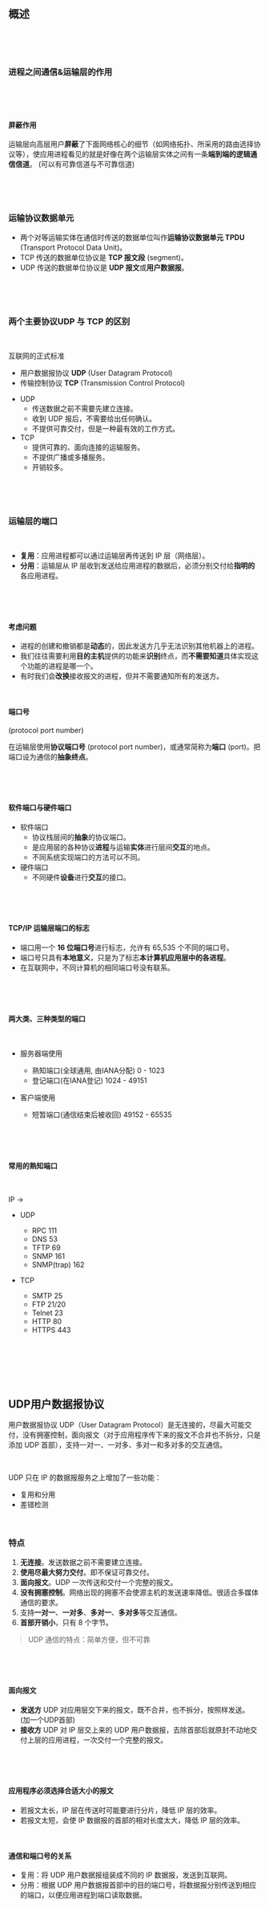 ​​

‍

## 概述

‍

‍

### 进程之间通信&运输层的作用

​​

‍

#### **屏蔽作用**

运输层向高层用户**屏蔽**了下面网络核心的细节（如网络拓扑、所采用的路由选择协议等），使应用进程看见的就是好像在两个运输层实体之间有一条**端到端的逻辑通信信道**。 (可以有可靠信道与不可靠信道)

‍

‍

### 运输协议数据单元

- 两个对等运输实体在通信时传送的数据单位叫作**运输协议数据单元 TPDU** (Transport Protocol Data Unit)。
- TCP 传送的数据单位协议是 **TCP 报文段** (segment)。
- UDP 传送的数据单位协议是 **UDP 报文**或**用户数据报**。

‍

‍

### 两个主要协议UDP 与 TCP 的区别

‍

互联网的正式标准

* 用户数据报协议 **UDP** (User Datagram Protocol)
* 传输控制协议 **TCP** (Transmission Control Protocol)

- UDP
  - 传送数据之前不需要先建立连接。
  - 收到 UDP 报后，不需要给出任何确认。
  - 不提供可靠交付，但是一种最有效的工作方式。
- TCP
  - 提供可靠的、面向连接的运输服务。
  - 不提供广播或多播服务。
  - 开销较多。

‍

‍

### 运输层的端口

​​

- **复用**：应用进程都可以通过运输层再传送到 IP 层（网络层）。
- **分用**：运输层从 IP 层收到发送给应用进程的数据后，必须分别交付给**指明的**各应用进程。

‍

‍

#### 考虑问题

- 进程的创建和撤销都是**动态**的，因此发送方几乎无法识别其他机器上的进程。
- 我们往往需要利用**目的主机**提供的功能来**识别**终点，而**不需要知道**具体实现这个功能的进程是哪一个。
- 有时我们会**改换**接收报文的进程，但并不需要通知所有的发送方。

‍

#### 端口号

(protocol port number)

在运输层使用**协议端口号** (protocol port number)，或通常简称为**端口** (port)。把端口设为通信的**抽象终点**。

​​

‍

#### 软件端口与硬件端口

- 软件端口
  - 协议栈层间的**抽象**的协议端口。
  - 是应用层的各种协议**进程**与运输**实体**进行层间**交互**的地点。
  - 不同系统实现端口的方法可以不同。
- 硬件端口
  - 不同硬件**设备**进行**交互**的接口。

‍

‍

#### TCP/IP 运输层端口的标志

- 端口用一个 **16 位端口号**进行标志，允许有 65,535 个不同的端口号。
- 端口号只具有**本地意义**，只是为了标志**本计算机应用层中的各进程**。
- 在互联网中，不同计算机的相同端口号没有联系。

‍

‍

#### 两大类、三种类型的端口

‍

* 服务器端使用

  * 熟知端口(全球通用, 由IANA分配)    0 - 1023
  * 登记端口(在IANA登记)    1024 - 49151
* 客户端使用

  * 短暂端口(通信结束后被收回)    49152 - 65535

‍

​​

#### 常用的熟知端口

‍

IP ->

* UDP

  * RPC    111
  * DNS    53
  * TFTP    69
  * SNMP    161
  * SNMP(trap)    162
* TCP

  * SMTP    25
  * FTP    21/20
  * Telnet    23
  * HTTP    80
  * HTTPS    443

‍

​​

‍

## UDP用户数据报协议

用户数据报协议 UDP（User Datagram Protocol）是无连接的，尽最大可能交付，没有拥塞控制，面向报文（对于应用程序传下来的报文不合并也不拆分，只是添加 UDP 首部），支持一对一、一对多、多对一和多对多的交互通信。

‍

UDP 只在 IP 的数据报服务之上增加了一些功能：

- 复用和分用
- 差错检测

​​

### 特点

1. **无连接**。发送数据之前不需要建立连接。
2. **使用尽最大努力交付**。即不保证可靠交付。
3. **面向报文**。UDP 一次传送和交付一个完整的报文。
4. **没有拥塞控制**。网络出现的拥塞不会使源主机的发送速率降低。很适合多媒体通信的要求。
5. 支持**一对一**、**一对多**、**多对一**、**多对多**等交互通信。
6. **首部开销小**，只有 8 个字节。

> UDP 通信的特点：简单方便，但不可靠

‍

‍

#### 面向报文

- **发送方** UDP 对应用层交下来的报文，既不合并，也不拆分，按照样发送。 (加一个UDP首部)
- **接收方** UDP 对 IP 层交上来的 UDP 用户数据报，去除首部后就原封不动地交付上层的应用进程，一次交付一个完整的报文。

​​

‍

#### 应用程序必须选择**合适大小**的报文

- 若报文太长，IP 层在传送时可能要进行分片，降低 IP 层的效率。
- 若报文太短，会使 IP 数据报的首部的相对长度太大，降低 IP 层的效率。

‍

#### 通信和端口号的关系

- 复用：将 UDP 用户数据报组装成不同的 IP 数据报，发送到互联网。
- 分用：根据 UDP 用户数据报首部中的目的端口号，将数据报分别传送到相应的端口，以便应用进程到端口读取数据。

‍

‍

### 首部格式

‍

‍

​![20221005153346](assets/20221005153346-20240523134157-o0hhh1f.png)​

两个字段：数据字段和首部字段。首部字段有 8 个字节，由 4 个字段组成，每个字段都是 2 个字节。

1. 源端口：源端口号。在需要对方回信时选用。不需要时可用全 0
2. 目的端口：目的端口号。终点交付报文时必须使用
3. 长度：UDP 用户数据报的长度，其最小值是 8（仅有首部）
4. 检验和：检测 UDP 用户数据报在传输中是否有错。有错就丢弃

‍

‍

#### 基于端口的分用

- 接收方 UDP 根据首部中的目的端口号，把报文通过相应的端口上交给应用进程。
- 如果接收方 UDP 发现收到的报文中的目的端口号不正确（即不存在对应于该端口号的应用进程），就丢弃该报文，并由 ICMP 发送“端口不可达”差错报文给发送方。

> 在计算检验和时，临时把 12 字节的“伪首部”和 UDP 用户数据报连接在一起。伪首部仅仅是为了计算检验和。

‍

‍

## TCP传输控制协议

传输控制协议 TCP（Transmission Control Protocol）是面向连接的，提供可靠交付，有流量控制，拥塞控制，提供全双工通信，面向字节流（把应用层传下来的报文看成字节流，把字节流组织成大小不等的数据块），每一条 TCP 连接只能是点对点的（一对一）。

‍

### 特点

* TCP 是**面向连接**的运输层协议，在无连接的、不可靠的 IP 网络服务基础之上提供**可靠交付**的服务。为此，在 IP 的数据报服务基础之上，增加了保证可靠性的一系列措施。
* TCP 是**面向连接**的运输层协议
* 每一条 TCP 连接**只能有两个端点** (endpoint)，每一条 TCP 连接只能是**点对点**的（一对一）
* TCP 提供**可靠交付**的服务
* TCP 提供**全双工**通信
* **面向字节流**

  * TCP 中的“流”(stream) 指的是流入或流出进程的**字节序列**。
  * 面向字节流：虽然应用程序和 TCP 的交互是一次一个数据块，但 TCP 把应用程序交下来的数据看成仅仅是一连串**无结构的字节流**。

‍

‍

#### 面向流概念

- TCP **不保证**接收方应用程序所收到的数据块和发送方应用程序所发出的数据块具有对应大小的关系。
- 但接收方应用程序**收到的字节流**必须和发送方应用程序**发出的字节流**完全一样。

‍

‍

### TCP连接

- TCP 把连接作为**最基本的抽象**。
- 每一条 TCP 连接有两个端点。
- TCP 连接的端点：套接字 (socket) 或插口

‍

#### 套接字 (socket)

- 套接字 $socket = (IP地址 : 端口号)$
- 每一条 TCP 连接**唯一**地被通信两端的两个端点（即**两个套接字**）所确定：
- $TCP 连接 ::= {socket_1, socket_2} = \{(IP_1: port_1)，(IP_2: port_2)\}$

- TCP 连接就是由协议软件所提供的一种**抽象**。
- TCP 连接的端点是抽象的**套接字**，即（IP 地址：端口号）。
- 同一个 IP 地址可以有多个**不同**的 TCP 连接。
- 同一个端口号也可以出现在多个**不同**的 TCP 连接中。

‍

**Socket 有多种不同的意思**

- 应用编程接口 API 称为 socket API, 简称为 socket。
- socket API 中使用的一个函数名也叫作 socket。
- 调用 socket 函数的端点称为 socket。
- 调用 socket 函数时其返回值称为 socket 描述符，可简称为 socket。
- 在操作系统内核中连网协议的 Berkeley 实现，称为 socket 实现。

‍

‍

## 可靠传输工作原理

IP 网络提供的是不可靠的传输  
​​

理想传输条件的特点

- 传输信道不产生差错。
- 不管发送方以多快的速度发送数据，接收方总是来得及处理收到的数据。

> - 在理想传输条件下，不需要采取任何措施就能够实现可靠传输。
> - **但实际网络都不具备理想传输条件**。必须使用一些可靠传输协议，在不可靠的传输信道实现可靠传输。

‍

‍

### 停止等待协议

- 每发送完一个分组就**停止**发送，**等待**对方的确认。在收到确认后再发送下一个分组。
- 全双工通信的双方既是发送方也是接收方。
- 假设仅考虑 A 发送数据，而 B 接收数据并发送确认。因此 A 叫做**发送方**，而 B 叫做**接收方**。

‍

#### **无差错情况**

- A 发送完分组 M1 后就暂停发送，等待 B 的确认 (ACK)。
- B 收到 M1 向 A 发送 ACK。
- A 在收到了对 M1 的确认后，就再发送下一个分组 M2。

‍

#### **出现差错情况**

‍

‍

两种情况：

1. B 接收 M1 时检测出了**差错**，就丢弃 M1，其他什么也不做（不通知 A 收到有差错的分组）
2. M1 在传输过程中**丢失**了，这时 B 当然什么都不知道，也什么都不做在

这两种情况下，**B 都不会发送任何信息**。

‍

‍

#### **超时重传**

‍

> 问题：A 如何知道 B 是否正确收到了 M1 呢？ 解决方法：**超时重传**

1. A 为每一个已发送的分组设置一个**超时计时器**。
2. A 只要在超时计时器到期之前收到了相应的确认，就撤销该超时计时器，**继续**发送下一个分组 M2 。
3. 若 A 在超时计时器规定时间内没有收到 B 的确认，就认为分组**错误或丢失**，就**重发**该分组。

‍

‍

#### **确认丢失和确认迟到**

‍

​![20221005155811](assets/20221005155811-20240523134157-kibayb6.png)​

- 确认丢失
  1. 若 B 所发送的对 M1 的确认**丢失**了，那么 A 在设定的超时重传时间内将不会收到确认，因此 A 在超时计时器到期后**重传** M1。
  2. 假定 B 正确收到了 **A 重传**的分组 M1。这时 B 应采取两个行动：
     - (1) **丢弃**这个重复的分组 M1，不向上层交付。
     - (2) **向 A 发送确认**。
- 确认迟到
  1. B 对分组 M1 的确认迟到了，因此 A 在超时计时器到期后**重传** M1。
  2. B 会收到**重复**的 M1，**丢弃**重复的 M1，并**重传**确认分组。
  3. A 会收到重复的确认。对重复的确认的处理：**丢弃**。

‍

#### **信道利用率**

‍

​![20221005155838](assets/20221005155838-20240523134157-nhrmd8x.png)​

- 信道利用率：$U = \frac{T_D}{T_D + RTT + T_A}$
- 当往返时间 RTT 远大于分组发送时间 $T_D$ 时，信道的利用率会非常低。
- 优点：简单。缺点：信道利用率太低。

‍

‍

#### 要点

- **停止等待**    发送方每次只发送一个分组。在收到确认后再发送下一个分组。
- **暂存**    在发送完一个分组后，发送方必须暂存已发送的分组的副本，以备重发。
- **编号**    对发送的每个分组和确认都进行编号。
- **超时重传**    发送方为发送的每个分组设置一个超时计时器。若超时计时器超时位收到确认，发送方会**自动**超时重传分组。
- 超时计时器的重传时间应当比数据在分组传输的平均往返时间**更长一些**，防止不必要的重传。
- 简单，但信道利用率太低。

‍

#### 提高传输效率

流水线传输

> 由于信道上一直有数据不间断地传送，
> 流水线传输可获得很高的信道利用率。

> 连续 ARQ 协议和滑动窗口协议采用流水线传输方式。

‍

‍

‍

### 连续ARQ协议

- 发送窗口：发送方维持一个发送窗口，位于发送窗口内的分组都可被**连续发送**出去，而不需要等待对方的确认。
- 发送窗口滑动：发送方每收到一个确认，就把发送窗口**向前滑动一个分组的位置**。
- 累积确认：接收方对**按序到达**的**最后**一个分组发送确认，表示：到这个分组为止的所有分组都已正确收到了。

> 连续 ARQ 协议采用 Go-back-N（回退N）。  
> Go-back-N（回退N）：表示需要再**退回**来**重传**已发送过的 N 个分组。  
> 当通信线路质量不好时，连续 ARQ 协议会带来负面的影响。

‍

‍

#### 发送窗口​​

‍

#### 累积确认

​​

‍

‍

#### 评价

- 优点
  - 容易实现，即使确认丢失也不必重传。
- 缺点
  - 不能向发送方反映出接收方已经正确收到的所有分组的信息。

‍

‍

## TCP报文段首部格式

‍

‍

​![20221005162527](assets/20221005162527-20240523134157-rh9wn4a.png)​

- TCP 虽然是面向字节流的，但 TCP 传送的数据单元却是报文段。
- 一个 TCP 报文段分为首部和数据两部分，而 TCP 的全部功能都体现在它首部中各字段的作用。
- TCP 报文段首部的前 20 个字节是固定的，后面有 4n 字节是根据需要而增加的选项 (n 是整数)。因此 TCP 首部的最小长度是 20 字节。

‍

元素

- 源端口和目的端口：各占 2 字节。端口是运输层与应用层的服务接口。运输层的复用和分用功能通过端口实现。
- 序号：占 4 字节。TCP 连接中传送的数据流中的**每一个字节**都有一个序号。序号字段的值则指的是本报文段**所发送**的数据的**第一个字节**的序号。
  - 现有 5000 个字节的数据。假设报文段的最大数据长度为 1000 个字节，初始序号为 1001。
    - 报文段 1 序号 = 1001 （数据字节序号：1001 ~ 2000）
    - 报文段 2 序号 = 2001 （数据字节序号：2001 ~ 3000）
    - 报文段 3 序号 = 3001 （数据字节序号：3001 ~ 4000）
    - 报文段 4 序号 = 4001 （数据字节序号：4001 ~ 5000）
    - 报文段 5 序号 = 5001 （数据字节序号：5001 ~ 6000）
- 确认号：占 4 字节，是**期望收到**对方的下一个报文段的数据的**第一个字节**的序号。
  - > 记住：若确认号 = N，则表明：到序号 N – 1 为止的所有数据都已正确收到。
    >
- 数据偏移（即首部长度）：占 4 位，指出 TCP 报文段的**数据起始处**距离 TCP **报文段的起始处**有多远。单位是 32 位字（以 4 字节为计算单位）。
- 保留：占 6 位，保留为今后使用，但目前应置为 0。
- 紧急 URG：控制位。当 URG = 1 时，表明紧急指针字段有效，告诉系统此报文段中有紧急数据，应尽快传送 (相当于高优先级的数据)。
- 确认 ACK：控制位。只有当 ACK =1 时，确认号字段才有效。当 ACK =0 时，确认号无效。
- 推送 PSH (PuSH) ：控制位。接收 TCP 收到 PSH = 1 的报文段后，就尽快（即“推送”向前）交付接收应用进程，而不再等到整个缓存都填满后再交付。
- 复位 RST (ReSeT) ：控制位。当 RST=1 时，表明 TCP 连接中出现严重差错（如主机崩溃或其他原因），必须释放连接，然后再重新建立运输连接。
- 同步 SYN (SYNchronization) ：控制位。
  - 同步 SYN = 1 表示这是一个连接请求或连接接受报文。
  - 当 SYN = 1，ACK = 0 时，表明这是一个**连接请求**报文段。
  - 当 SYN = 1，ACK = 1 时，表明这是一个**连接接受**报文段。
- 终止 FIN (FINish) ：控制位。用来释放一个连接。
  - FIN=1 表明此报文段的发送端的数据已发送完毕，并要求释放运输连接。
- 窗口：占 2 字节。
  - 窗口值告诉对方：从本报文段首部中的确认号算起，接收方目前允许对方发送的数据量（以字节为单位）。
  - > 记住：窗口字段明确指出了现在允许对方发送的数据量。窗口值经常在**动态变化**。
    >
- 检验和：占 2 字节。检验和字段检验的范围包括首部和数据这两部分。
  - 在计算检验和时，要在 TCP 报文段的前面加上 12 字节的**伪首部**。
  - 在计算检验和时，临时把 12 字节的“伪首部”和 TCP 报文段连接在一起。伪首部仅仅是为了计算检验和。 ​
- 紧急指针：占 2 字节。在 URG = 1时，指出本报文段中的紧急数据的字节数（紧急数据结束后就是普通数据），指出了紧急数据的末尾在报文段中的位置。
- 选项：长度可变，最长可达 40 字节。
- 填充：使整个 TCP 首部长度是 4 字节的整数倍。

‍

### 最大报文段长度

MSS (Maximum Segment Size)

‍

> 是 TCP 报文段中的数据字段的最大长度。  
> 数据字段加上 TCP 首部才等于整个的 TCP 报文段。  
> 所以，MSS是“TCP 报文段长度减去 TCP 首部长度”。
>
>> TCP 报文段长度 = 数据字段长度 + TCP 首部长度  
>> 数据字段长度 = TCP 报文段长度 – TCP 首部长度
>>

‍

可选项：长度可变，最长可达 40 字节。—— 长度可变。TCP 最初只规定了一种选项，即最大报文段长度 MSS。MSS 告诉对方 TCP：“我的缓存所能接收的报文段的数据字段的最大长度是 MSS 个字节。”

‍

* 不能太小

  * 网络利用率降低。
  * 例如：仅 1 个字节。利用率就不会超过1/41。
* 不能太大

  * 开销增大。
  * IP 层传输时要分片，终点要装配。
  * 分片传输出错时，要整个分组。
* 应尽可能大

  * 只要在 IP 层传输时不再分片。
  * 默认值 = 536 字节。

    * 报文段长度 = 536 + 20 = 556 字节。
    * IP 数据报长度 = 576 字节。

‍

‍

### 窗口扩大

‍

可选项

对于传播时延和带宽都很大的网络，为获得高吞吐率较，需要更大的窗口。​​

* **窗口扩大选项**：占 3 字节，其中一个字节表示**移位值 S**。
* 新的窗口值位数从 16 增大到 (16 + S)，相当于把窗口值向左移动 S 位。
* 移位值允许使用的**最大值**是 14，窗口最大值增大到 $2^{(16 + 14)} – 1 = 2^{30} – 1$。
* 窗口扩大选项可以在双方初始建立 TCP 连接时进行协商。

‍

‍

### 时间戳

‍

- 占 10 字节。最主要的 2 个字段：
  - 时间戳值字段（4字节）和时间戳回送回答字段（4字节）。
- 2 个主要功能：
  1. 计算往返时间 RTT
  2. 防止序号绕回 PAWS (Protect Against Wrapped Sequence numbers)。
     - 序号重复时，为了使接收方能够把**新报文段**和迟到很久的**旧报文段**区分开，可以在报文段中加上时间戳。

‍

‍

## TCP可靠传输实现

‍

### 滑动窗口

‍

- TCP 使用流水线传输和滑动窗口协议实现高效、可靠的传输。
- TCP 的滑动窗口是**以字节为单位**的。
- 发送方 A 和接收方 B 分别维持一个**发送窗口**和一个**接收窗口**。
- 发送窗口：在没有收到确认的情况下，发送方可以**连续**把窗口内的数据**全部发送**出去。凡是已经发送过的数据，在未收到确认之前都必须**暂时保留**，以便在超时重传时使用。
- 接收窗口：只允许接收**落入**窗口内的数据。

‍

需要强调三点

* 第一，发送窗口是根据接收窗口设置的，但在同一时刻，发送窗口并**不总是**和接收窗口**一样大**（因为有一定的时间滞后）。
* 第二，TCP 标准**没有规定**对不按序到达的数据应如何处理。通常是先临时存放在接收窗口中，等到字节流中所缺少的字节收到后，再**按序交付**上层的应用进程。
* 第三，TCP 要求接收方必须有**累积确认**的功能，以减小传输开销。接收方可以在合适的时候发送确认，也可以在自己有数据要发送时把确认信息顺便**捎带**上。但接收方**不应过分推迟**发送确认，否则会导致发送方不必要的重传，**捎带确认**实际上并不经常发生。

‍

#### 发送窗口

- A 根据 B 给出的窗口值，构造出自己的发送窗口。
- 发送窗口里面的**序号**表示允许发送的序号。
- 窗口越大，发送方就可以在收到对方确认之前连续发送更多的数据，因而可能获得更高的传输效率。

​​

#### 接收窗口

‍

‍

#### 窗口的滑动​​

1. ACK = 1，确认号 = 31，窗口 = 20
2. 序号 = 31，确认号 = x，窗口 = w
3. 前进

‍

​​

- A 未收到确认的**原因**有：① B 未发送；② B已发送，但还未到达 A 。
- 为保证可靠传输，A 只能认为 B 还没有收到这些数据。A 经过一段时间后（由超时计时器控制）就**重传**这部分数据，重新设置超时计时器，直到收到 B 的确认为止。
- 如果 A **按序收到**落在发送窗口内的确认号， 就使发送窗口向前滑动，并发送新的数据。

‍

‍

#### 发送缓存与发送窗口

发送方的应用进程把字节流写入 TCP 发送缓存。

‍

暂时存放:

(1)发送应用程序传送给发送方TCP准备发送的数据

(2) TCP已发送出但尚未收到确认的数据  
缓存中的字节数 = 发送应用程序最后写入缓存的字节 - 最后被确认的字节

‍

#### 接收缓存与接收窗口

‍

接收方的应用进程从 TCP 接收缓存中读取尚未被读取的字节。

‍

暂时存放:

(1)按序到达的、但尚未被接收应用程序读取的数据

(2)未按序到达的数据

​​

* 若不能及时读取，缓存最终会被填满，使接收窗口减小到零。
* 如果能够及时读取，接收窗口就可以增大，但最大不能超过接收缓存的大小。

‍

‍

‍

### 超时重传时间

‍

- TCP 发送方在规定的时间内没有收到确认就要**重传**已发送的报文段。
- 但**重传时间**的选择是 TCP 最复杂的问题之一。
- 互联网环境复杂，IP 数据报所选择的路由变化很大，导致运输层的往返时间 (RTT) 的变化也很大。

​​

#### **TCP 超时重传时间设置**

- **不能太短**，否则会引起很多报文段的不必要的重传，使网络负荷增大。
- **不能过长**，会使网络的空闲时间增大，降低了传输效率。

> TCP 采用了一种**自适应算法**，它记录一个报文段发出的时间，以及收到相应确认的时间。
> 这两个时间**之差**就是报文段的**往返时间 RTT**。

‍

‍

#### 加权平均往返时间

$RTT_S$

- 加权平均往返时间 $RTT_S$ 又称为**平滑的往返时间**。
- $新的 RTT_S = (1 - \alpha) \times (旧的 RTT_S) + \alpha \times (新的 RTT 样本)$
  - 其中，$0 \le \alpha \lt 1$。
  - 若 $\alpha \to 0$，表示 RTT 值更新较慢。
  - 若 $\alpha \to 1$，表示 RTT 值更新较快。
  - RFC 6298 推荐的 $\alpha$ 值为 1/8，即 0.125。

‍

#### 超时重传时间

RTO

- RTO (Retransmission Time-Out) 应**略大于**加权平均往返时间 $RTT_S$。
- RFC 6298 建议 RTO：
  - $RTO = RTT_S + 4 \times RTT_D$
  - 其中：RTTD 是 RTT **偏差的加权平均值**。
- RFC 6298 建议 $RTT_D$：
  - $新的RTT_D = (1 - \beta) \times (旧的RTT_D) + \beta \times |RTT_S - 新的 RTT 样本|$
  - 其中：$\beta$ 是个小于 1 的系数，其推荐值是 1/4，即 0.25。

‍

‍

#### 往返时间 (RTT) 的测量

相当复杂

‍

> 超时重传报文段后，如何判定此确认报文段是对原来的报文段的确认，还是对重传报文段的确认？

‍

**Karn 算法**

- 在计算平均往返时间 RTT 时，只要报文段**重传**了，就**不采用**其往返时间样本。
- 新问题：当报文段的时延突然**增大**很多时，在原来得出的重传时间内，不会收到确认报文段，于是就重传报文段。但根据 Karn 算法，不考虑重传的报文段的往返时间样本。这样，超时重传时间就无法更新，造成很多不必要的重传。

‍

**修正的 Karn 算法**

- 报文段每重传一次，就把 RTO 增大一些：$新的RTO = \gamma \times (旧的RTO)$
- $系数 \gamma 的典型值 = 2$。
- 当**不再发生**报文段的重传时，才根据报文段的往返时延**更新**平均往返时延 RTT 和超时重传时间 RTO 的数值。

‍

### SACK选择确认

‍

- 问题：若收到的报文段无差错，只是未按序号，中间还缺少一些序号的数据，那么能否设法**只传送缺少的数据**而不重传已经正确到达接收方的数据？
- 解决：选择确认 SACK (Selective ACK)

‍

RFC 2018 对 SACK 的规定

* 如果要使用**选择确认**，在建立 TCP 连接时，要在 TCP 首部的选项中加上**允许 SACK** 选项，且双方必须事先商定好。
* 如果使用选择确认，原来首部中的**确认号**的用法仍然不变（累积确认）。只是在 TCP 首部中都增加了 **SACK 选项**，以便报告收到的**不连续的**字节块的**边界**。

‍

示例

​![20221005185106](assets/20221005185106-20240523134157-wz9px9u.png)​

‍

‍

## TCP流量控制

‍

‍

### 滑动窗口实现

- **流量控制** (flow control) ：让发送方的发送速率不要太快，使接收方来得及接收。
- 利用**滑动窗口机制**可以很方便地在 TCP 连接上实现对发送方的流量控制。

‍

利用可变窗口进行流量控制举例，可能发生死锁

> A 向 B 发送数据，MSS = 100 字节。  
> 在连接建立时，B 告诉 A：“我的接收窗口 rwnd = 400（字节）”。

‍

#### 持续计时器

‍

**持续计时器** (persistence timer)：只要 TCP 连接的一方收到对方的**零窗口**通知，就启动该持续计时器。

- 若持续计时器设置的时间到期，就发送一个**零窗口探测报文段**（仅携带 1 字节的数据），对方在确认这个探测报文段时给出当前窗口值。
- 若窗口仍然是零，收到这个报文段的一方就重新设置持续计时器。
- 若窗口不是零，则死锁的僵局就可以打破了。

‍

‍

### 传输效率

‍

控制TCP发送报文段的时机：三种机制

1. TCP 维持一个变量，它等于最大报文段长度 MSS。只要缓存中存放的数据达到 MSS 字节时，就组装成一个 TCP 报文段发送出去。
2. 由发送方的应用进程指明要求发送报文段，即 TCP 支持的**推送** (push) 操作。
3. 发送方的一个计时器期限到了，这时就把当前已有的缓存数据装入报文段（但长度不能超过 MSS）发送出去。

‍

> 如何控制 TCP 发送报文段的时机仍然是一个较为复杂的问题。

‍

#### 糊涂窗口综合症

每次仅发送一个字节或很少几个字节的数据时，有效数据传输效率变得很低的现象。

‍

**发送方糊涂窗口综合症**

* 发送方 TCP **每次接收到一字节**的数据后就发送。
* 发送一个字节需要形成 41 字节长的 IP 数据报。效率很低。

‍

* 解决方法：使用 Nagle 算法。

‍

‍

**接收方糊涂窗口综合症**

‍

原因：接收方应用进程消耗数据太慢，例如：每次只读取一个字节。

​​

- 解决方法：让接收方等待一段时间，使得或者接收缓存**已有足够空间**容纳一个最长的报文段，或者等到接收缓存**已有一半空闲的空间**。只要出现这两种情况之一，接收方就发出确认报文，并向发送方通知当前的窗口大小。

‍

> 上述两种方法可配合使用，使得在发送方不发送很小的报文段的同时，接收方也不要在缓存刚刚有了一点小的空间就急忙把这个很小的窗口大小信息通知给发送方。

‍

‍

## TCP拥塞控制

‍

‍

### 概念

‍

在某段时间，若对网络中某资源的需求超过了该资源所能提供的可用部分，网络的性能就要明显变坏，整个网络的吞吐量将随输入负荷的增大而下降。这种现象称为**拥塞** (congestion)。

最坏结果：**系统崩溃**。  
​​

‍

#### 拥塞产生的原因

- 由许多因素引起。例如：
  - 节点缓存容量太小；
  - 链路容量不足；
  - 处理机处理速率太慢；
  - 拥塞本身会进一步加剧拥塞；
- 出现网络拥塞的条件：$\sum 对资源需求 &gt; 可用资源$

‍

#### 增加资源能解决拥塞吗？

- 增大缓存，但未提高输出链路的容量和处理机的速度，排队等待时间将会大大增加，引起大量超时重传，解决不了网络拥塞；
- 提高处理机处理的速率会将瓶颈转移到其他地方；
- 拥塞引起的重传并不会缓解网络的拥塞，反而会加剧网络的拥塞。

‍

#### 与流量控制的区别

- 拥塞控制
  - 防止过多的数据注入到网络中，避免网络中的路由器或链路过载。
  - 是一个全局性的过程，涉及到所有的主机、路由器，以及与降低网络传输性能有关的所有因素。
- 流量控制
  - 抑制发送端发送数据的速率，以使接收端来得及接收。
  - 点对点通信量的控制，是个端到端的问题。

‍

如果网络出现拥塞，分组将会丢失，此时发送方会继续重传，从而导致网络拥塞程度更高。因此当出现拥塞时，应当控制发送方的速率。这一点和流量控制很像，但是出发点不同。流量控制是为了让接收方能来得及接收，而拥塞控制是为了降低整个网络的拥塞程度。

‍

#### 作用

> "妥协", 吞吐量不能无限上升, 平缓的趋近一个常量, 否则就会心跳水立方, 直接呜呼完蛋

‍

‍

### 一般原理

- 拥塞控制的前提：网络能够**承受**现有的网络负荷。
- 实践证明，拥塞控制是很难设计的，因为它是一个**动态问题**。
- 分组的丢失是网络发生拥塞的**征兆**，而不是原因。
- 在许多情况下，甚至正是**拥塞控制本身**成为引起网络性能恶化、甚至发生死锁的原因。

‍

#### 开环控制和闭环控制

‍

- 开环控制
  - 在设计网络时，事先**考虑周全**，力求工作时不发生拥塞。
  - 思路：力争**避免**发生拥塞。
  - 但一旦整个系统运行起来，就不再中途进行改正了。
- 闭环控制
  - 基于反馈环路的概念。
  - 根据网络**当前运行状态**采取相应控制措施。
  - 思路：在发生拥塞后，采取措施进行控制，**消除**拥塞。

‍

##### 闭环控制措施

‍

1，监测：监测网络系统，检测拥塞在何时、何处发生。

* 主要指标有：

  * 由于缺少缓存空间而被丢弃的分组的百分数；
  * 平均队列长度；
  * 超时重传的分组数；
  * 平均分组时延；
  * 分组时延的标准差，等等。
* 这些指标的上升都标志着拥塞的增长。

‍

2，传送：将拥塞发生的信息传送到可采取行动的地方。

* 将拥塞发生的信息传送到产生分组的**源站**。
* 在路由器转发的分组中保留一个比特或字段，用该**比特或字段**的值表示网络没有拥塞或产生了拥塞。
* **周期性**地发出探测分组等。

‍

3，调整：调整网络系统的运行以解决出现的问题。

* 过于频繁，会使系统产生不稳定的振荡。
* 过于迟缓，不具有任何实用价值。
* 选择正确的时间常数是相当困难的。

‍

‍

### **滑动窗口闭环**拥塞控制方法

- TCP 采用基于**滑动窗口的方法**进行拥塞控制，属于闭环控制方法
- TCP 发送方维持一个**拥塞窗口 cwnd** (Congestion Window)
- 拥塞窗口的大小取决于网络的拥塞程度，并且是**动态变化**的。
- 发送端利用拥塞窗口根据网络的拥塞情况调整发送的数据量。
- 发送窗口大小不仅取决于接收方窗口，还取决于网络的拥塞状况。
- 真正的发送窗口值：$真正的发送窗口值 = \min (接收方通知的窗口值，拥塞窗口值)$

‍

#### 原则

- 只要网络没有出现拥塞，拥塞窗口就可以再增大一些，以便把更多的分组发送出去，**提高网络的利用率**。
- 但只要网络出现拥塞或有可能出现拥塞，就必须把拥塞窗口减小一些，以减少注入到网络中的分组数，缓解网络出现的拥塞。

‍

‍

#### 发送方判断拥塞的方法：隐式反馈

- 超时重传计时器超时：网络已经出现了拥塞。
- 收到 3 个重复的确认：预示网络可能会出现拥塞。

> 因传输出差错而丢弃分组的**概率很小**（远小于1 %）。
> 因此，发送方在超时重传计时器启动时，**就判断网络出现了拥塞**。

‍

‍

#### TCP 拥塞控制算法

四种拥塞控制算法（RFC 5681）

- 慢开始 (slow-start)
- 拥塞避免 (congestion avoidance)
- 快重传 (fast retransmit)
- 快恢复 (fast recovery)

‍

‍

##### **慢开始**

  **(Slow start)**

​![20221005195349](assets/20221005195349-20240523134157-157dbze.png)​

- 目的：探测网络的负载能力或拥塞程度。
- 算法：由小到大逐渐增大注入到网络中的数据字节，即：由小到大逐渐**增大拥塞窗口**数值。
- 2 个控制变量：
  - 拥塞窗口 cwnd
    - 初始值：2 种设置方法。
      - 1 至 2 个最大报文段 MSS （旧标准）
      - 2 至 4 个最大报文段 MSS（RFC 5681）
  - 慢开始门限 ssthresh
    - 防止拥塞窗口增长过大引起网络拥塞。
- 拥塞窗口 cwnd 增大：在每收到一个**对新的报文段的确认**，就把拥塞窗口增加最多一个**发送方的最大报文段 SMSS** (Sender Maximum Segment Size) 的数值。
  - $拥塞窗口 cwnd 每次的增加量 = \min (N, SMSS)$
  - 其中 N 是原先未被确认的、但现在被刚收到的确认报文段所确认的字节数。

‍

‍

###### 传输轮次

（transmission round）

- **一个传输轮次**所经历的时间其实就是**往返时间 RTT**。
- **传输轮次强调**：把拥塞窗口 cwnd 所允许发送的报文段都连续发送出去，并收到了对已发送的最后一个字节的确认。
- 例如：拥塞窗口 cwnd = 4，这时的往返时间 RTT 就是发送方连续发送 4 个报文段，并收到这 4 个报文段的确认，总共经历的时间。

‍

###### 慢开始门限

ssthresh

- 防止拥塞窗口 cwnd 增长过大引起网络拥塞。
- 用法：
  - 当 cwnd < ssthresh 时，使用慢开始算法。
  - 当 cwnd > ssthresh 时，停止使用慢开始算法，改用拥塞避免算法。
  - 当 cwnd = ssthresh 时，既可使用慢开始算法，也可使用拥塞避免算法。

‍

‍

##### **拥塞避免**

- 目的：让拥塞窗口 cwnd **缓慢地**增大，**避免**出现拥塞。
- 拥塞窗口 cwnd 增大：**每经过一个往返时间 RTT**（不管在此期间收到了多少确认），发送方的拥塞窗口 cwnd = cwnd + 1。
- 具有**加法增大 AI** (Additive Increase) 特点：使拥塞窗口 cwnd 按**线性**规律缓慢增长。

> 注意：
> 拥塞避免并非完全避免拥塞，而是让拥塞窗口增长得缓慢些，使网络不容易出现拥塞。

> 每经过一个往返时间 RTT，发送方就把拥塞窗口 cwnd 加 1。
> ![20221005195622](assets/20221005195622-20240523134157-1rcw33x.png)

‍

‍

###### 当网络出现拥塞时

- 无论在慢开始阶段还是在拥塞避免阶段，只要发送方判断网络出现拥塞（重传定时器超时）：
  - $ssthresh = \max (cwnd/2，2)$
  - cwnd = 1
  - 执行慢开始算法
- 目的：迅速减少主机发送到网络中的分组数，使得发生拥塞的路由器有足够时间把队列中积压的分组处理完毕。

‍

‍

###### 慢开始和拥塞避免算法的实现举例

​![20221005200200](assets/20221005200200-20240523134157-88h4vij.png)​

‍

- 当 TCP 连接进行初始化时，将拥塞窗口置为 1（窗口单位不使用字节而使用报文段）。
- 将慢开始门限的初始值设置为 16 个报文段，即 ssthresh = 16。
- 开始执行慢开始算法时，拥塞窗口 cwnd=1，发送第一个报文段。
- 发送方每收到一个对新报文段的确认 ACK，就把拥塞窗口值加 1，因此拥塞窗口 cwnd 随着往返时延 RTT 按指数规律增长。
- 当拥塞窗口 cwnd 增长到慢开始门限值 ssthresh 时，改为执行拥塞避免算法，拥塞窗口按线性规律增长。
- 当拥塞窗口 cwnd = 24 时，网络出现了超时，发送方判断为网络拥塞。调整门限值 ssthresh = cwnd / 2 = 12，同时设置拥塞窗口 cwnd = 1，进入慢开始阶段。
- 按照慢开始算法，发送方每收到一个对新报文段的确认 ACK，就把拥塞窗口值加 1。当拥塞窗口 cwnd = ssthresh = 12 时，改为执行拥塞避免算法，拥塞窗口按线性规律增大。
- 当拥塞窗口 cwnd = 16 时，发送方连续收到 3 个对同一个报文段的重复确认（记为 3-ACK）。发送方改为执行**快重传**和**快恢复**算法。

‍

‍

##### **快重传**

FR (Fast Retransmission) 算法

- 目的：让发送方**尽早**知道发生了个别报文段的丢失。
- 发送方只要连续收到**三个重复的确认**，就**立即进行重传**（即“快重传”），这样就不会出现超时。
- 使用快重传可以使整个网络的吞吐量提高约 20%。
- 快重传算法要求接收方**立即发送确认**，即使收到了失序的报文段，也要立即发出对已收到的报文段的重复确认。

‍

注意：

> 快重传并非取消重传计时器，而是在某些情况下可以更早地（更快地）重传丢失的报文段。

‍

快重传举例

‍

> 发送方收到三个连续的对M3的重复确认，立即重传M3.

‍

‍

##### **快恢复**

FR (Fast Recovery)算法

‍

当发送端收到连续三个重复的确认时，**不执行**慢开始算法，而是执行**快恢复算法 FR** (Fast Recovery) 算法：

- 慢开始门限 ssthresh = 当前拥塞窗口 cwnd / 2 ；
- 乘法减小 MD (Multiplicative Decrease) 拥塞窗口。
  - 新拥塞窗口 cwnd = 慢开始门限 ssthresh ；
- 执行拥塞避免算法，使拥塞窗口缓慢地线性增大（加法增大 AI）。

‍

> 二者合在一起就是所谓的 AIMD 算法，使 TCP 性能有明显改进。

‍

‍

### AQM主动队列管理

‍

TCP 拥塞控制和网络层采取的策略有密切联系

例如：

* 若路由器对某些分组的处理时间特别长，就可能引起发送方 TCP 超时，对这些报文段进行重传。
* 重传会使 TCP 连接的发送端认为在网络中发生了拥塞，但实际上网络并没有发生拥塞。

对 TCP 拥塞控制**影响最大**的就是路由器的**分组丢弃策略**。

‍

#### 先进先出（FIFO）处理规则与尾部丢弃策略

* **先进先出FIFO** (First In First Out) 处理规则：
* **尾部丢弃策略** (tail-drop policy)：当队列已满时，以后到达的所有分组（如果能够继续排队，这些分组都将排在队列的尾部）将都被丢弃。

  * 路由器的尾部丢弃往往会导致一连串分组的丢失，这就使发送方出现超时重传，使 TCP 进入拥塞控制的慢开始状态，结果使 TCP 连接的发送方突然把数据的发送速率降低到很小的数值。

‍

在最简单的情况下，路由器队列通常采用  先进先出 (FIFO) 处理规则与尾部丢弃策略 (tail-drop policy)。当队列已满时，以后到达的所有分组将都被丢弃。

分组丢弃使发送方出现超时重传，使 TCP 连接进入慢开始状态。严重问题：全局同步(global syncronization)

‍

​![20221005200951](assets/20221005200951-20240523134157-ee0xsmp.png)​

‍

‍

#### 概念

- 1998 年提出了主动队列管理 AQM (Active Queue Management)。
- 主动：不要等到路由器的队列长度已经达到最大值时才不得不丢弃后面到达的分组，而是在队列长度**达到某个值得警惕的数值时**（即当网络拥塞有了某些拥塞征兆时），就**主动丢弃**到达的分组。
- AQM 可以有不同实现方法，其中曾流行多年的就是**随机早期检测 RED** (Random Early Detection)。

‍

‍

#### 随机早期检测 RED 实现

‍

- 路由器队列维持两个参数：
  - 队列长度**最小**门限 $TH_{min}$
  - 队列长度**最大**门限 $TH_{max}$ 。
- RED 对每一个到达的分组都先计算平均队列长度 LAV 。
  - 若平均队列长度**小于最小**门限 $TH_{min}$，则将新到达的分组放入队列进行排队。
  - 若平均队列长度**超过最大**门限 $TH_{max}$ ，则将新到达的分组丢弃。
  - 若平均队列长度**介于**在最小门限 $TH_{min}$ 和最大门限 $TH_{ax}$ **之间**，则按照**某一概率 p** 将新到达的分组丢弃。

‍

##### 流程

RED 路由器到达队列维持两个参数：$Th_{min}$， $Th_{max}$，分成为三个区域

RED 对每一个到达的分组都先计算平均队列长度 $L_{AV}$ 。

- 当 $L_{AV} &lt; Th_{min}$ 时，丢弃概率 $p = 0$。
- 当 $L_{AV} &gt; Th_{max}$ 时，丢弃概率 $p = 1$。
- 当 $Th_{min} \le L_{AV} \le Th_{max}$ 时，丢弃概率 p： $0 &lt; p &lt; 1$ 。

> 难点是丢弃概率 p 的选择，因为 p 并不是个常数。  
> 例如，按线性规律变化，从 0 变到 $p_{max}$。

* 多年的实践证明，RED 的使用效果并不太理想。不再推荐使用 RED。现在已经有几种不同的算法来代替旧的 RED，但都还在实验阶段。
* 但对路由器进行主动队列管理 AQM 仍是必要的。
* AQM 实际上就是对路由器中的分组排队进行**智能管理**，而不是简单地把队列的尾部丢弃。

‍

‍

## TCP运输连接管理

- TCP 是面向连接的协议。
- TCP 连接有三个阶段：
  - 连接建立
  - 数据传送
  - 连接释放
- TCP 的连接**管理**就是使 TCP 连接的建立和释放都能正常地进行。

‍

TCP 连接建立过程中要解决的三个问题

1. 要使每一方能够确知对方的**存在**。
2. 要允许双方**协商**一些参数（如最大窗口值、是否使用窗口扩大选项和时间戳选项以及服务质量等）。
3. 能够对运输实体资源（如缓存大小、连接表中的项目等）进行**分配**。

> - TCP 连接的建立采用**客户服务器**方式。
> - **主动发起**连接建立的应用进程叫做**客户** (client)。
> - **被动等待**连接建立的应用进程叫做**服务器** (server)。

‍

‍

### 连接建立 三次握手

‍

- TCP 建立连接的过程叫做**握手**。
- 采用**三报文握手**：在客户和服务器之间交换三个 TCP 报文段，以防止已失效的连接请求报文段突然又传送到了，因而产生 TCP 连接建立错误。

TCP 的连接建立：采用三报文握手（采用三报文握手建立 TCP 连接的各个状态）  
​​

- B 的 TCP 服务器进程**先创建**传输控制块 TCB，准备接受客户进程的连接请求。
- A 的 TCP 向 B 主动发出连接请求报文段，其首部中的同步位 SYN = 1，并选择序号 seq = x，表明传送数据时的第一个数据字节的序号是 x。
  > 注意：TCP规定，SYN 报文段（即SYN = 1的报文段）**不能携带数据**，但要消耗掉一个序号。
  >
- B 的 TCP 收到连接请求报文段后，如同意，则发回确认。
- B 在确认报文段中应使 SYN = 1，使 ACK = 1，其确认号 ack = x + 1，自己选择的序号 seq = y。
  > 这个报文段也**不能携带数据**，但同样要消耗掉一个序号。
  >
- A 收到此报文段后向 B 给出确认，其 ACK = 1，确认号 ack = y + 1。
- A 的 TCP 通知上层应用进程，连接已经建立。
  > TCP 标准规定：**ACK 报文段可以携带数据**。
  > 但如果不携带数据，则不消耗序号。下一个数据报文段的序号仍是 seq = x + 1。
  >
- B 的 TCP 收到主机 A 的确认后，也通知其上层应用进程：TCP 连接已经建立。双方可以开始数据传送。

‍

### 三次握手(独立)

‍

示例

​![三次握手完美版-tic](assets/三次握手完美版-tic-20240529170411-71lilq3.png)​

‍

1. > 一开始，TCP服务器进程首先创建传输控制块，用来存储TCP连接中的一些重要信息。例如TCP连接表、指向发送和接收缓存的指针、指向重传队列的指针，当前的发送和接收序号等
    >
    > 之后，就准备接受TCP客户端进程的连接请求
    >
    > 此时，TCP服务器进程就进入监听状态，等待TCP客户端进程的连接请求
    >

    TCP服务器进程是被动等待来自TCP客户端进程的连接请求，因此成为**被动打开**连接

    > TCP客户进程也是首先创建传输控制块
    >

    由于TCP连接建立是由TCP客户端主动发起的，因此称为**主动打开**连接
2. > 然后，在打算建立TCP连接时，向TCP服务器进程发送TCP连接请求报文段，并进入同步已发送状态
    >
    > TCP连接请求报文段首部中
    >
    > * 同步位SYN被设置为1，表明这是一个TCP连接请求报文段
    > * 序号字段seq被设置了一个初始值x，作为TCP客户端进程所选择的初始序号
    >
    > 请注意：TCP规定SYN被设置为1的报文段不能携带数据，但要消耗掉一个序号
    >
3. > TCP客户进程收到TCP连接请求确认报文段后，还要向TCP服务器进程发送一个普通的TCP确认报文段，并进入连接已连接状态
    >
    > 普通的TCP确认报文段首部中
    >
    > * 确认位ACK被设置为1，表明这是一个普通的TCP确认报文段
    > * 序号字段seq被设置为x+1，这是因为TCP客户进程发送的第一个TCP报文段的序号为x，所以TCP客户进程发送的第二个报文段的序号为x+1
    > * 确认号字段ack被设置为y+1，这是对TCP服务器进程所选择的初始序号的确认
    >
    > 请注意：TCP规定普通的TCP确认报文段可以携带数据，但如果不携带数据，则不消耗序号
    >
4. > TCP服务器进程收到该确认报文段后也进入连接已建立状态
    >
    > 现在，TCP双方都进入了连接已建立状态，它们可以基于已建立好的TCP连接，进行可靠的数据传输
    >

    ‍

‍

### 连接释放 四次挥手

‍

* 数据传输结束后，通信的**双方**都可释放连接。
* TCP 连接释放过程是**四报文握手**。

TCP 的连接释放：采用四报文握手  
​​

- A 的应用进程先向其 TCP 发出连接释放报文段，并停止再发送数据，**主动关闭** TCP 连接。
- A 把连接释放报文段首部的 FIN = 1，其序号seq = u，等待 B 的确认。
  > TCP规定：FIN 报文段即使不携带数据，也消耗掉一个序号。
  >
- B 发出确认，ACK=1，确认号 ack = u+1，这个报文段的序号 seq = v。
- TCP 服务器进程通知高层应用进程。
- 从 A 到 B 这个方向的连接就释放了，TCP 连接处于**半关闭** (half-close) 状态。B 若发送数据，A 仍要接收。
- 若 B 已经没有要向 A 发送的数据，其应用进程就通知 TCP 释放连接。
- FIN=1，ACK=1，确认号 ack = u+1。
- A 收到连接释放报文段后，必须发出确认。
- ACK=1，确认号 ack=w+1，自己的序号 seq = u + 1
- 请注意：此时 TCP 连接还没有释放掉。必须经过**时间等待计时器** (TIME-WAIT timer) 设置的时间 **2MSL** 后，A 才释放 TCP 连接。

‍

**必须等待 2MSL 的时间**

- 第一，保证发送的**最后一个 ACK** 报文段能够到达 B。
- 第二，防止“已失效的连接请求报文段”出现在本连接中。

‍

**保活计时器**

- 用来**防止**在 TCP 连接出现**长时期空闲**。
- 通常设置为 2 小时 。
- 若服务器过了 2 小时还没有收到客户的信息，它就发送**探测**报文段。
- 若发送了 10 个探测​报文段（每一个相隔 75 秒）还没有响应，就假定客户出了故障，因而就**终止**该连接。

‍

### 四次挥手(独立)

​![四次挥手完美版-tic](assets/四次挥手完美版-tic-20240529170418-5cokhlx.png)​

示例

​​

1. > 现在TCP客户进程和TCP服务器进程都处于连接已建立状态
    >
    > TCP客户进程的应用进程通知其主动关闭TCP连接
    >
    > TCP客户进程会发送TCP连接释放报文段，并进入终止等待1状态
    >
    > TCP连接释放报文段首部中
    >
    > * 终止位FIN和确认为ACK的值都被设置为1，表明这是一个TCP连接释放报文段，同时也对之前收到的报文段进行确认
    > * 序号seq字段的值设置为u，它等于TCP客户进程之前已传送过的数据的最后一个字节的序号加1
    > * 确认号ack字段的值设置为v，它等于TCP客户进程之前已收到的、数据的最后一个字节的序号加1
    >
    > 请注意：TCP规定终止位FIN等于1的报文段即使不携带数据，也要消耗掉一个序号
    >
2. > TCP服务器进程收到TCP连接释放报文段后，会发送一个普通的TCP确认报文段并进入关闭等待状态
    >
    > 普通的TCP确认报文段首部中
    >
    > * 确认位ACK的值被设置为1，表明这是一个普通的TCP确认报文段
    > * 序号seq字段的值设置为v，它等于TCP服务器进程之前已传送过的数据的最后一个字节的序号加1，这也与之前收到的TCP连接释放报文段中的确认号匹配
    > * 确认号ack字段的值设置为u+1，这是对TCP连接释放报文段的确认
    >

    ‍

    > TCP服务器进程应该通知高层应用进程，TCP客户进程要断开与自己的TCP连接
    >

    > 此时，从TCP客户进程到TCP服务器进程这个方向的连接就释放了
    >
    > 这时的TCP连接属于半关闭状态，也就是TCP客户进程已经没有数据要发送了
    >
    > 但如果TCP服务器进程还有数据要发送，TCP客户进程仍要接收，也就是说从TCP服务器进程到TCP客户进程这个方向的连接并未关闭
    >
3. > TCP客户进程收到TCP确认报文段后就进入终止等待2状态，等待TCP服务器进程发出的TCP连接释放报文段
    >
    > 若使用TCP服务器进程的应用进程已经没有数据要发送了，应用进程就通知其TCP服务器进程释放连接
    >
    > 由于TCP连接释放是由TCP客户进程主动发起的，因此TCP服务器进程对TCP连接的释放称为被动关闭连接
    >
4. > TCP服务器进程发送TCP连接释放报文段并进入最后确认状态
    >
    > 该报文段首部中
    >
    > * 终止位FIN和确认位ACK的值都被设置为1，表明这是一个TCP连接释放报文段，同时也对之前收到的报文段进行确认
    > * 序号seq字段的值为w，这是因为在半关闭状态下，TCP服务器进程可能又发送
    > * 确认号ack字段的值为u+1，这是对之前收到的TCP连接释放报文段的重复确认
    >
5. > TCP客户进程收到TCP连接释放报文段后，必须针对该报文段发送普通的TCP确认报文段，之后进入时间等待状态
    >
    > 该报文段首部中
    >
    > * 确认为ACK的值被设置为1，表明这是一个普通的TCP确认报文段
    > * 序号seq字段的值设置为u+1，这是因为TCP客户进程之前发送的TCP连接释放报文段虽然不携带数据，但要消耗掉一个序号
    > * 确认号ack字段的值设置为w+1，这是对所收到的TCP连接释放报文段的确认
    >
    > TCP服务器进程收到该报文段后就进入关闭状态，而TCP客户进程还要进过2MSL后才能进入关闭状态
    >

    MSL(Maximum Segment Lifetime)意思是最长报文段寿命，RFC793建议为2分钟

    ‍

‍
